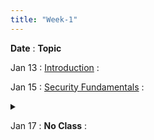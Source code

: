 ```yaml
---
title: "Week-1"
---
```


**Date**
  : **Topic**

Jan 13
: [Introduction](https://purdue.brightspace.com/d2l/le/content/1216789/viewContent/18697917/View)
  : [](#)

Jan 15
: [Security Fundamentals](https://purdue.brightspace.com/d2l/le/content/1216789/viewContent/18739385/View) 
  : <details title="recommended readings" class="my"><summary><i class="icon fas fa-book-reader "></i></summary><span class="fs-2">Read: This World of Ours by James Mickens
Watch: USENIX Security 2018 Keynote by James Mickens</span></details> 

Jan 17
: **No Class**
  : [](#)


